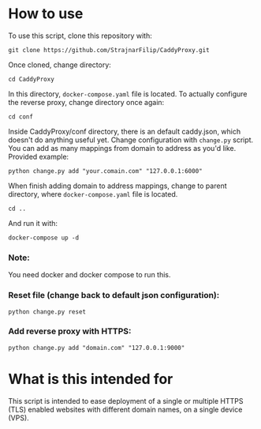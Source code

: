 # How to use

To use this script, clone this repository with:

```
git clone https://github.com/StrajnarFilip/CaddyProxy.git
```

Once cloned, change directory:
```
cd CaddyProxy
```

In this directory, `docker-compose.yaml` file is located.
To actually configure the reverse proxy, change directory once again:

```
cd conf
```

Inside CaddyProxy/conf directory, there is an default caddy.json,
which doesn't do anything useful yet. Change configuration with
`change.py` script. You can add as many mappings from domain to
address as you'd like. Provided example:

```
python change.py add "your.comain.com" "127.0.0.1:6000"
```

When finish adding domain to address mappings, change to parent directory,
where `docker-compose.yaml` file is located.
```
cd ..
```

And run it with:
```
docker-compose up -d
```

### Note:
You need docker and docker compose to run this.


### Reset file (change back to default json configuration):

```
python change.py reset
```

### Add reverse proxy with HTTPS:

```
python change.py add "domain.com" "127.0.0.1:9000"
```

# What is this intended for

This script is intended to ease deployment of a single or multiple HTTPS
(TLS) enabled websites with different domain names, on a single device (VPS).